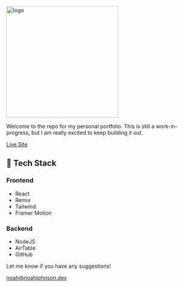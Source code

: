<img width="296" alt="logo" src="https://user-images.githubusercontent.com/6829286/193436447-304a3ca0-cd7b-4f97-a84c-a67c682b5f5d.png">

Welcome to the repo for my personal portfolio. This is still a work-in-progress, but I am really excited to keep building it out.

[Live Site](https://noahjohnson.dev)

## 💾 Tech Stack  
### Frontend
- React
- Remix
- Tailwind
- Framer Motion
### Backend
- NodeJS
- AirTable
- GitHub

Let me know if you have any suggestions!

noah@noahjohnson.dev
